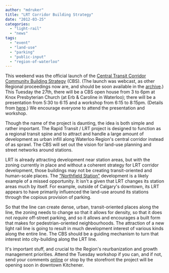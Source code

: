 ```yaml
---
author: "mdruker"
title: "LRT Corridor Building Strategy"
date: "2012-03-25"
categories: 
  - "light-rail"
  - "news"
tags: 
  - "event"
  - "land-use"
  - "parking"
  - "public-input"
  - "region-of-waterloo"
---
```


This weekend was the official launch of the [Central Transit Corridor Community Building Strategy](https://centraltransitcorridor.ca/) (CBS). (The launch was webcast, as other Regional proceedings now are, and should be soon available in the [archive](https://www.regionofwaterloo.ca/en/regionalGovernment/WebCouncilStreaming.asp?_mid_=24370).) This Tuesday the 27th, there will be a CBS open house from 3 to 6pm at Knox Presbyterian Church (at Erb & Caroline in Waterloo); there will be a presentation from 5:30 to 6:15 and a workshop from 6:15 to 8:15pm. (Details from [here](https://www.regionofwaterloo.ca/en/gettingAround/rapidtransit.asp).) We encourage everyone to attend the presentation and workshop.

Though the name of the project is daunting, the idea is both simple and rather important. The Rapid Transit / LRT project is designed to function as a regional transit spine and to attract and handle a large amount of development as urban infill along Waterloo Region's central corridor instead of as sprawl. The CBS will set out the vision for land-use planning and street networks around stations.

LRT is already attracting development near station areas, but with the zoning currently in place and without a coherent strategy for LRT corridor development, those buildings may not be creating transit-oriented and human-scale places. The ["Northfield Station"](https://www.wonderfulwaterloo.com/showthread.php?t=1325) development is a likely example of a missed opportunity. It isn't a given that LRT changes its station areas much by itself. For example, outside of Calgary's downtown, its LRT appears to have primarily influenced the land-use around its stations through the copious provision of parking.

So that the line can create dense, urban, transit-oriented places along the line, the zoning needs to change so that it allows for density, so that it does not _require_ off-street parking, and so it allows and encourages a built form that makes for pedestrian-oriented neighbourhoods. The attraction of a new light rail line is going to result in much development interest of various kinds along the entire line. The CBS should be a guiding mechanism to turn that interest into city-building along the LRT line.

It's important stuff, and crucial to the Region's reurbanization and growth management priorities. Attend the Tuesday workshop if you can, and if not, send your comments [online](https://centraltransitcorridor.ca/) or stop by the storefront the project will be opening soon in downtown Kitchener.
